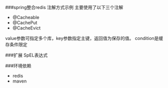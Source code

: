 ###spring整合redis 注解方式示例
主要使用了以下三个注解
* @Cacheable
* @CachePut
* @CacheEvict

value参数可指定多个库，key参数指定主键，返回值为保存的值。
condition是缓存条件限定

###扩展
SpEL表达式

###环境依赖
- redis
- maven
